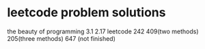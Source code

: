 # leetcode problem solutions
the beauty of programming 3.1 2.17 leetcode 242 409(two methods) 205(three methods) 647 (not finished)
